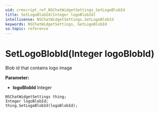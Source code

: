 ```yaml
---
uid: crmscript_ref_NSChatWidgetSettings_SetLogoBlobId
title: SetLogoBlobId(Integer logoBlobId)
intellisense: NSChatWidgetSettings.SetLogoBlobId
keywords: NSChatWidgetSettings, GetLogoBlobId
so.topic: reference
---
```


# SetLogoBlobId(Integer logoBlobId)

Blob id that contains logo image

**Parameter:** 
 - **logoBlobId** Integer

```crmscript
NSChatWidgetSettings thing;
Integer logoBlobId;
thing.SetLogoBlobId(logoBlobId);
```

